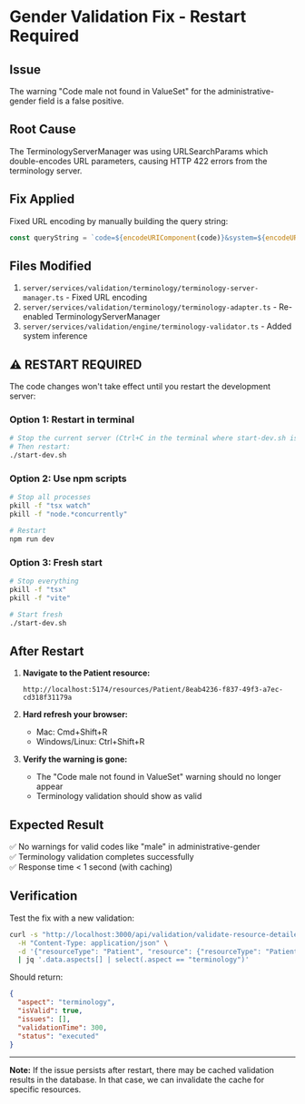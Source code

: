 # Gender Validation Fix - Restart Required

## Issue
The warning "Code male not found in ValueSet" for the administrative-gender field is a false positive.

## Root Cause
The TerminologyServerManager was using URLSearchParams which double-encodes URL parameters, causing HTTP 422 errors from the terminology server.

## Fix Applied
Fixed URL encoding by manually building the query string:
```typescript
const queryString = `code=${encodeURIComponent(code)}&system=${encodeURIComponent(system)}&url=${encodeURIComponent(vsUrl)}`;
```

## Files Modified
1. `server/services/validation/terminology/terminology-server-manager.ts` - Fixed URL encoding
2. `server/services/validation/terminology/terminology-adapter.ts` - Re-enabled TerminologyServerManager
3. `server/services/validation/engine/terminology-validator.ts` - Added system inference

## ⚠️ RESTART REQUIRED

The code changes won't take effect until you restart the development server:

### Option 1: Restart in terminal
```bash
# Stop the current server (Ctrl+C in the terminal where start-dev.sh is running)
# Then restart:
./start-dev.sh
```

### Option 2: Use npm scripts
```bash
# Stop all processes
pkill -f "tsx watch"
pkill -f "node.*concurrently"

# Restart
npm run dev
```

### Option 3: Fresh start
```bash
# Stop everything
pkill -f "tsx"
pkill -f "vite"

# Start fresh
./start-dev.sh
```

## After Restart

1. **Navigate to the Patient resource:**
   ```
   http://localhost:5174/resources/Patient/8eab4236-f837-49f3-a7ec-cd318f31179a
   ```

2. **Hard refresh your browser:**
   - Mac: Cmd+Shift+R
   - Windows/Linux: Ctrl+Shift+R

3. **Verify the warning is gone:**
   - The "Code male not found in ValueSet" warning should no longer appear
   - Terminology validation should show as valid

## Expected Result

✅ No warnings for valid codes like "male" in administrative-gender  
✅ Terminology validation completes successfully  
✅ Response time < 1 second (with caching)  

## Verification

Test the fix with a new validation:
```bash
curl -s "http://localhost:3000/api/validation/validate-resource-detailed" \
  -H "Content-Type: application/json" \
  -d '{"resourceType": "Patient", "resource": {"resourceType": "Patient", "id": "test", "gender": "male", "name": [{"family": "Test"}]}}' \
  | jq '.data.aspects[] | select(.aspect == "terminology")'
```

Should return:
```json
{
  "aspect": "terminology",
  "isValid": true,
  "issues": [],
  "validationTime": 300,
  "status": "executed"
}
```

---

**Note:** If the issue persists after restart, there may be cached validation results in the database. In that case, we can invalidate the cache for specific resources.

